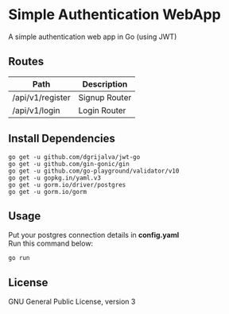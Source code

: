 # Simple Authentication WebApp
A simple authentication web app in Go (using JWT)

## Routes
| Path        | Description |
| ----------- | ----------- |
| /api/v1/register      | Signup Router       |
| /api/v1/login   | Login Router        |

## Install Dependencies
```
go get -u github.com/dgrijalva/jwt-go
go get -u github.com/gin-gonic/gin
go get -u github.com/go-playground/validator/v10
go get -u gopkg.in/yaml.v3
go get -u gorm.io/driver/postgres
go get -u gorm.io/gorm
```

## Usage
Put your postgres connection details in **config.yaml**<br>
Run this command below:
```
go run
```

## License
GNU General Public License, version 3
